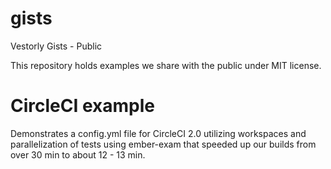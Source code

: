 # gists
Vestorly Gists - Public

This repository holds examples we share with the public under MIT license.

# CircleCI example

Demonstrates a config.yml file for CircleCI 2.0 utilizing workspaces and parallelization of tests using ember-exam that speeded up our builds from over 30 min to about 12 - 13 min.
